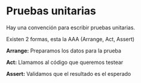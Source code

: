 # Pruebas unitarias

Hay una convención para escribir pruebas unitarias.

Existen 2 formas, esta la AAA (Arrange, Act, Assert)

**Arrange:** Preparamos los datos para la prueba

**Act:** Llamamos al código que queremos testear

**Assert:** Validamos que el resultado es el esperado
